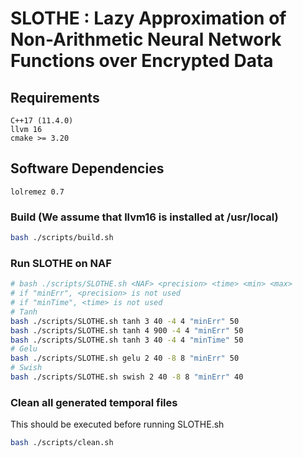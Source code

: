 SLOTHE : Lazy Approximation of Non-Arithmetic Neural Network Functions over Encrypted Data
=========


## Requirements
```
C++17 (11.4.0)
llvm 16
cmake >= 3.20
```

## Software Dependencies
```
lolremez 0.7
```

### Build (We assume that llvm16 is installed at /usr/local)
```bash
bash ./scripts/build.sh
```

### Run SLOTHE on NAF
```bash
# bash ./scripts/SLOTHE.sh <NAF> <precision> <time> <min> <max> 
# if "minErr", <precision> is not used
# if "minTime", <time> is not used
# Tanh
bash ./scripts/SLOTHE.sh tanh 3 40 -4 4 "minErr" 50
bash ./scripts/SLOTHE.sh tanh 4 900 -4 4 "minErr" 50
bash ./scripts/SLOTHE.sh tanh 3 40 -4 4 "minTime" 50
# Gelu
bash ./scripts/SLOTHE.sh gelu 2 40 -8 8 "minErr" 50
# Swish
bash ./scripts/SLOTHE.sh swish 2 40 -8 8 "minErr" 40
```

### Clean all generated temporal files
This should be executed before running SLOTHE.sh
```bash
bash ./scripts/clean.sh
```
